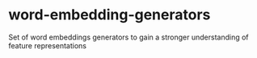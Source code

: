 # word-embedding-generators
Set of word embeddings generators to gain a stronger understanding of feature representations
